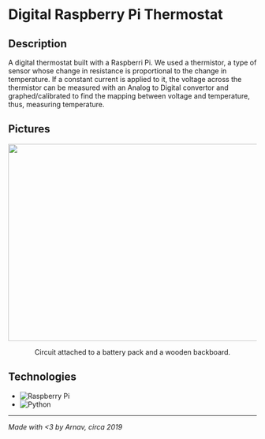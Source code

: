 # Digital Raspberry Pi Thermostat

## Description
A digital thermostat built with a Raspberri Pi. We used a thermistor, a type of sensor whose change in resistance is proportional to the change in temperature. If a constant current is applied to it, the voltage across the thermistor can be measured with an Analog to Digital convertor and graphed/calibrated to find the mapping between voltage and temperature, thus, measuring temperature.

## Pictures
<div align="center">
  <img src="Images/ethermo1.JPG" alt="" width=600 height=400>
</div>
<p align="center">
  Circuit attached to a battery pack and a wooden backboard.
</p>

## Technologies
- ![Raspberry Pi](https://img.shields.io/badge/-RaspberryPi-C51A4A?style=for-the-badge&logo=Raspberry-Pi)
- ![Python](https://img.shields.io/badge/python-3670A0?style=for-the-badge&logo=python&logoColor=ffdd54)

---
*Made with <3 by Arnav, circa 2019*

